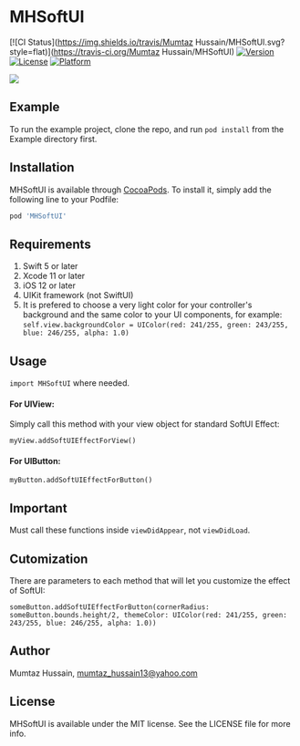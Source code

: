 # MHSoftUI

[![CI Status](https://img.shields.io/travis/Mumtaz Hussain/MHSoftUI.svg?style=flat)](https://travis-ci.org/Mumtaz Hussain/MHSoftUI)
[![Version](https://img.shields.io/cocoapods/v/MHSoftUI.svg?style=flat)](https://cocoapods.org/pods/MHSoftUI)
[![License](https://img.shields.io/cocoapods/l/MHSoftUI.svg?style=flat)](https://cocoapods.org/pods/MHSoftUI)
[![Platform](https://img.shields.io/cocoapods/p/MHSoftUI.svg?style=flat)](https://cocoapods.org/pods/MHSoftUI)

![](SoftUIGIF.gif)

## Example

To run the example project, clone the repo, and run `pod install` from the Example directory first.

## Installation

MHSoftUI is available through [CocoaPods](https://cocoapods.org). To install
it, simply add the following line to your Podfile:

```ruby
pod 'MHSoftUI'
```


## Requirements

1. Swift 5 or later
2. Xcode 11 or later
3. iOS 12 or later
4. UIKit framework (not SwiftUI)
5. It is prefered to choose a very light color for your controller's background and the same color to your UI components, for example:
`self.view.backgroundColor = UIColor(red: 241/255, green: 243/255, blue: 246/255, alpha: 1.0)`

## Usage

`import MHSoftUI` where needed.

#### For UIView: ####
Simply call this method with your view object for standard SoftUI Effect:

`myView.addSoftUIEffectForView()`

#### For UIButton: ####

`myButton.addSoftUIEffectForButton()`

## Important
Must call these functions inside `viewDidAppear`, not `viewDidLoad`.

## Cutomization ##

There are parameters to each method that will let you customize the effect of SoftUI:

`someButton.addSoftUIEffectForButton(cornerRadius: someButton.bounds.height/2, themeColor: UIColor(red: 241/255, green: 243/255, blue: 246/255, alpha: 1.0))`


## Author

Mumtaz Hussain, mumtaz_hussain13@yahoo.com

## License

MHSoftUI is available under the MIT license. See the LICENSE file for more info.
